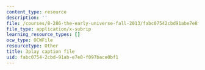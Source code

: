 ```yaml
---
content_type: resource
description: ''
file: /courses/8-286-the-early-universe-fall-2013/fabc07542cbd91abe7e8f097bace0bf1_45RQrWHzovU.srt
file_type: application/x-subrip
learning_resource_types: []
ocw_type: OCWFile
resourcetype: Other
title: 3play caption file
uid: fabc0754-2cbd-91ab-e7e8-f097bace0bf1
---
```

